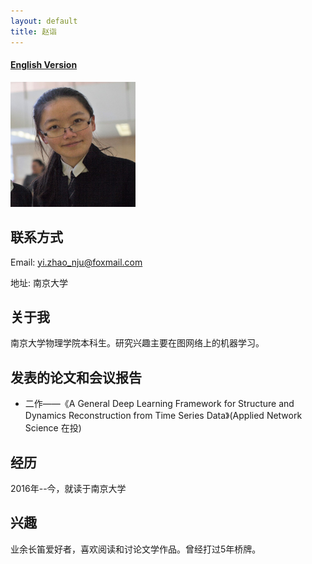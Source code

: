 ```yaml
---
layout: default
title: 赵诣
---
```



#### [English Version](https://bnusss.github.io/person/zhao-yi.html)


<img src="/img/people/zhaoyi.jpeg" height="200px" width="200px" />


## 联系方式

Email: yi.zhao_nju@foxmail.com

地址: 南京大学


## 关于我

南京大学物理学院本科生。研究兴趣主要在图网络上的机器学习。

## 发表的论文和会议报告

- 二作——《A General Deep Learning Framework for Structure and Dynamics Reconstruction from Time Series Data》(Applied Network Science 在投)


## 经历

2016年--今，就读于南京大学

## 兴趣

业余长笛爱好者，喜欢阅读和讨论文学作品。曾经打过5年桥牌。